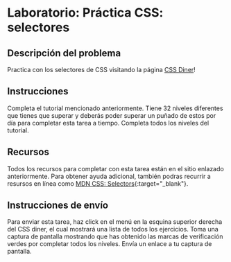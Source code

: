 ﻿# Laboratorio: Práctica CSS: selectores

## Descripción del problema

Practica con los selectores de CSS visitando la página [CSS Diner](https://flukeout.github.io/)!

## Instrucciones

Completa el tutorial mencionado anteriormente. Tiene 32 niveles diferentes que tienes que superar y deberás poder superar un puñado de estos por día para completar esta tarea a tiempo. Completa todos los niveles del tutorial.

## Recursos

Todos los recursos para completar con esta tarea están en el sitio enlazado anteriormente. Para obtener ayuda adicional, también podras recurrir a resursos en línea como [MDN CSS: Selectors](https://developer.mozilla.org/es/docs/Web/CSS/CSS_Selectors){:target="_blank"}.

## Instrucciones de envío

Para enviar esta tarea, haz click en el menú en la esquina superior derecha del CSS diner, el cual mostrará una lista de todos los ejercicios. Toma una captura de pantalla mostrando que has obtenido las marcas de verificación verdes por completar todos los niveles. Envía un enlace a tu captura de pantalla.
